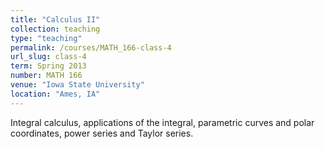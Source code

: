 ```yaml
---
title: "Calculus II"
collection: teaching
type: "teaching"
permalink: /courses/MATH_166-class-4
url_slug: class-4
term: Spring 2013
number: MATH 166
venue: "Iowa State University"
location: "Ames, IA"
---
```


Integral calculus, applications of the integral, parametric curves and polar coordinates, power series and Taylor series.
